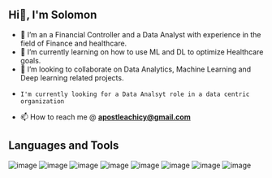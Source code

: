 ## Hi👋, I'm Solomon

- 🔭 I’m an a Financial Controller and a Data Analyst with experience in the field of Finance and healthcare. 
- 🌱 I’m currently learning on how to use ML and DL to optimize Healthcare goals.
- 👯 I’m looking to collaborate on Data Analytics, Machine Learning and Deep learning related projects. 
-     I'm currently looking for a Data Analsyt role in a data centric organization
- 📫 How to reach me @ **apostleachicy@gmail.com**

## Languages and Tools
![image](https://user-images.githubusercontent.com/83718806/183122450-ed9b9651-650c-4638-82ee-238467378f67.png)
![image](https://user-images.githubusercontent.com/83718806/183123541-122ee7a9-74a4-4156-80c5-1997bfd628af.png)
![image](https://user-images.githubusercontent.com/83718806/183123786-5fa7fbc3-47da-44af-9450-269e5d152958.png)
![image](https://user-images.githubusercontent.com/83718806/183123890-ae57f1cc-e5ff-4f6d-b8d1-63aeb437f68a.png)
![image](https://user-images.githubusercontent.com/83718806/183124072-c7b357a8-bf20-464f-9e5c-7afc2dc9986e.png)
![image](https://user-images.githubusercontent.com/83718806/183124280-54a3ecab-c7d8-4599-84af-788307937a0c.png)
![image](https://user-images.githubusercontent.com/83718806/183125545-dae280d0-928b-4128-b8d0-46a3ea050008.png)
![image](https://user-images.githubusercontent.com/83718806/183125891-56f73431-afe7-45cb-ac08-ee6fecf63817.png)



